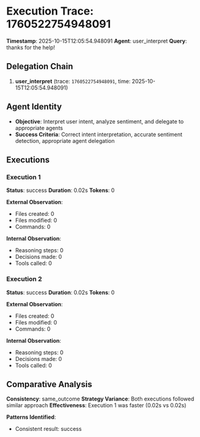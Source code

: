 # Execution Trace: 1760522754948091

**Timestamp**: 2025-10-15T12:05:54.948091
**Agent**: user_interpret
**Query**: thanks for the help!

## Delegation Chain

1. **user_interpret** (trace: `1760522754948091`, time: 2025-10-15T12:05:54.948091)

## Agent Identity

- **Objective**: Interpret user intent, analyze sentiment, and delegate to appropriate agents
- **Success Criteria**: Correct intent interpretation, accurate sentiment detection, appropriate agent delegation

## Executions

### Execution 1

**Status**: success
**Duration**: 0.02s
**Tokens**: 0

**External Observation**:
- Files created: 0
- Files modified: 0
- Commands: 0

**Internal Observation**:
- Reasoning steps: 0
- Decisions made: 0
- Tools called: 0

### Execution 2

**Status**: success
**Duration**: 0.02s
**Tokens**: 0

**External Observation**:
- Files created: 0
- Files modified: 0
- Commands: 0

**Internal Observation**:
- Reasoning steps: 0
- Decisions made: 0
- Tools called: 0

## Comparative Analysis

**Consistency**: same_outcome
**Strategy Variance**: Both executions followed similar approach
**Effectiveness**: Execution 1 was faster (0.02s vs 0.02s)

**Patterns Identified**:

- Consistent result: success
